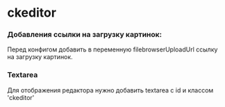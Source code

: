# ckeditor

### Добавления ссылки на загрузку картинок:
Перед конфигом добавить в переменную filebrowserUploadUrl ссылку на загрузку картинок.

### Textarea
Для отображения редактора нужно добавить textarea с id и классом 'ckeditor'
